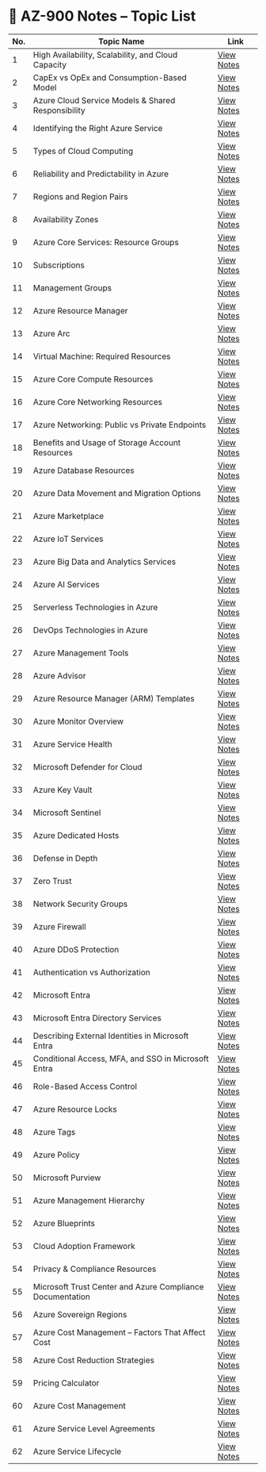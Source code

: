 # 📘 AZ-900 Notes – Topic List

| No. | Topic Name                                                | Link            |
| --- | --------------------------------------------------------- | --------------- |
| 1   | High Availability, Scalability, and Cloud Capacity        | [View Notes](https://github.com/Rudraksh121a/az-900-notes/blob/main/Notes/01-High%20Availability%2C%20Scalability%2C%20and%20Cloud%20Capacity/High%20Availability%2C%20Scalability%2C%20and%20Cloud%20Capacity.md) |
| 2   | CapEx vs OpEx and Consumption-Based Model                 | [View Notes](https://github.com/Rudraksh121a/az-900-notes/blob/main/Notes/02-CapEx%20vs%20OpEx%20and%20Consumption-Based%20Model/CapEx%20vs%20OpEx%20and%20Consumption-Based%20Model.md) |
| 3   | Azure Cloud Service Models & Shared Responsibility        | [View Notes](https://github.com/Rudraksh121a/az-900-notes/blob/main/Notes/03-Azure%20Cloud%20Service%20Models%20%26%20Shared%20Responsibility/Azure%20Cloud%20Service%20Models%20%26%20Shared%20Responsibility.md) |
| 4   | Identifying the Right Azure Service                       | [View Notes](#) |
| 5   | Types of Cloud Computing                                  | [View Notes](#) |
| 6   | Reliability and Predictability in Azure                   | [View Notes](#) |
| 7   | Regions and Region Pairs                                  | [View Notes](#) |
| 8   | Availability Zones                                        | [View Notes](#) |
| 9   | Azure Core Services: Resource Groups                      | [View Notes](#) |
| 10  | Subscriptions                                             | [View Notes](#) |
| 11  | Management Groups                                         | [View Notes](#) |
| 12  | Azure Resource Manager                                    | [View Notes](#) |
| 13  | Azure Arc                                                 | [View Notes](#) |
| 14  | Virtual Machine: Required Resources                       | [View Notes](#) |
| 15  | Azure Core Compute Resources                              | [View Notes](#) |
| 16  | Azure Core Networking Resources                           | [View Notes](#) |
| 17  | Azure Networking: Public vs Private Endpoints             | [View Notes](#) |
| 18  | Benefits and Usage of Storage Account Resources           | [View Notes](#) |
| 19  | Azure Database Resources                                  | [View Notes](#) |
| 20  | Azure Data Movement and Migration Options                 | [View Notes](#) |
| 21  | Azure Marketplace                                         | [View Notes](#) |
| 22  | Azure IoT Services                                        | [View Notes](#) |
| 23  | Azure Big Data and Analytics Services                     | [View Notes](#) |
| 24  | Azure AI Services                                         | [View Notes](#) |
| 25  | Serverless Technologies in Azure                          | [View Notes](#) |
| 26  | DevOps Technologies in Azure                              | [View Notes](#) |
| 27  | Azure Management Tools                                    | [View Notes](#) |
| 28  | Azure Advisor                                             | [View Notes](#) |
| 29  | Azure Resource Manager (ARM) Templates                    | [View Notes](#) |
| 30  | Azure Monitor Overview                                    | [View Notes](#) |
| 31  | Azure Service Health                                      | [View Notes](#) |
| 32  | Microsoft Defender for Cloud                              | [View Notes](#) |
| 33  | Azure Key Vault                                           | [View Notes](#) |
| 34  | Microsoft Sentinel                                        | [View Notes](#) |
| 35  | Azure Dedicated Hosts                                     | [View Notes](#) |
| 36  | Defense in Depth                                          | [View Notes](#) |
| 37  | Zero Trust                                                | [View Notes](#) |
| 38  | Network Security Groups                                   | [View Notes](#) |
| 39  | Azure Firewall                                            | [View Notes](#) |
| 40  | Azure DDoS Protection                                     | [View Notes](#) |
| 41  | Authentication vs Authorization                           | [View Notes](#) |
| 42  | Microsoft Entra                                           | [View Notes](#) |
| 43  | Microsoft Entra Directory Services                        | [View Notes](#) |
| 44  | Describing External Identities in Microsoft Entra         | [View Notes](#) |
| 45  | Conditional Access, MFA, and SSO in Microsoft Entra       | [View Notes](#) |
| 46  | Role-Based Access Control                                 | [View Notes](#) |
| 47  | Azure Resource Locks                                      | [View Notes](#) |
| 48  | Azure Tags                                                | [View Notes](#) |
| 49  | Azure Policy                                              | [View Notes](#) |
| 50  | Microsoft Purview                                         | [View Notes](#) |
| 51  | Azure Management Hierarchy                                | [View Notes](#) |
| 52  | Azure Blueprints                                          | [View Notes](#) |
| 53  | Cloud Adoption Framework                                  | [View Notes](#) |
| 54  | Privacy & Compliance Resources                            | [View Notes](#) |
| 55  | Microsoft Trust Center and Azure Compliance Documentation | [View Notes](#) |
| 56  | Azure Sovereign Regions                                   | [View Notes](#) |
| 57  | Azure Cost Management – Factors That Affect Cost          | [View Notes](#) |
| 58  | Azure Cost Reduction Strategies                           | [View Notes](#) |
| 59  | Pricing Calculator                                        | [View Notes](#) |
| 60  | Azure Cost Management                                     | [View Notes](#) |
| 61  | Azure Service Level Agreements                            | [View Notes](#) |
| 62  | Azure Service Lifecycle                                   | [View Notes](#) |
